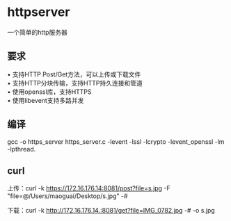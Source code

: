 # httpserver
一个简单的http服务器

 ## 要求
• 支持HTTP Post/Get方法，可以上传或下载文件     
• 支持HTTP分块传输，支持HTTP持久连接和管道   
• 使用openssl库，支持HTTPS   
• 使用libevent支持多路并发    

## 编译

gcc -o https_server https_server.c -levent -lssl -lcrypto -levent_openssl -lm -lpthread.         

  ## curl

上传：curl -k https://172.16.176.14:8081/post?file=s.jpg -F "file=@/Users/maoguai/Desktop/s.jpg" -#

下载：curl -k http://172.16.176.14.:8081/get?file=IMG_0782.jpg -# -o s.jpg

